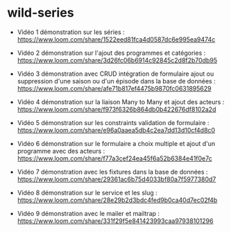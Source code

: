 # wild-series

- Vidéo 1 démonstration sur les séries : https://www.loom.com/share/1522eed81fca4d0587dc6e995ea9474c

- Vidéo 2 démonstration sur l'ajout des programmes et catégories : https://www.loom.com/share/3d26fc06b6914c92845c2d8f2b70db95

- Vidéo 3 démonstration avec CRUD intégration de formulaire ajout ou suppression d'une saison ou d'un épisode dans la base de données : https://www.loom.com/share/afe71b817ef4475b9870fc0631895629

- Vidéo 4 démonstration sur la liaison Many to Many et ajout des acteurs : https://www.loom.com/share/f973f6326b864db0b422676df8102a2d

- Vidéo 5 démonstration sur les constraints validation de formulaire : https://www.loom.com/share/e96a0aaea5db4c2ea7dd13d10cf4d8c0

- Vidéo 6 démonstration sur le formulaire a choix multiple et ajout d'un programme avec des acteurs : https://www.loom.com/share/f77a3cef24ea45f6a52b6384e41f0e7c

- Vidéo 7 démonstration avec les fixtures dans la base de données : https://www.loom.com/share/29361ac6b75d4033bf80a7f5977380d7

- Vidéo 8 démonstration sur le service et les slug : https://www.loom.com/share/28e29b2d3bdc4fed9b0ca40d7ec02f4b

- Vidéo 9 démonstration avec le mailer et mailtrap : https://www.loom.com/share/331f29f5e841423993caa97938101296

